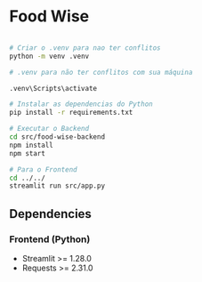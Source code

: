# Food Wise

```bash - powershell - prompt

# Criar o .venv para nao ter conflitos
python -m venv .venv

# .venv para não ter conflitos com sua máquina

.venv\Scripts\activate

# Instalar as dependencias do Python
pip install -r requirements.txt

# Executar o Backend
cd src/food-wise-backend
npm install
npm start

# Para o Frontend
cd ../../
streamlit run src/app.py
```

## Dependencies

### Frontend (Python)
- Streamlit >= 1.28.0
- Requests >= 2.31.0
